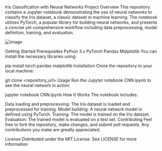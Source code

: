 Iris Classification with Neural Networks
Project Overview
This repository contains a Jupyter notebook demonstrating the use of neural networks to classify the Iris dataset, a classic dataset in machine learning. The notebook utilizes PyTorch, a popular library for building neural networks, and presents a concise yet comprehensive workflow including data preprocessing, model definition, training, and evaluation.

![image](https://github.com/wayne540500/CNN_PyTorch/assets/69573286/43380911-8bea-4e4f-8103-485415edd679)

Getting Started
Prerequisites
Python 3.x
PyTorch
Pandas
Matplotlib
You can install the necessary libraries using:

pip install torch pandas matplotlib
Installation
Clone the repository to your local machine:

git clone <repository_url>
Usage
Run the Jupyter notebook CNN.ipynb to see the neural network in action:

jupyter notebook CNN.ipynb
How It Works
The notebook includes:

Data loading and preprocessing: The Iris dataset is loaded and preprocessed for training.
Model building: A neural network model is defined using PyTorch.
Training: The model is trained on the Iris dataset.
Evaluation: The trained model is evaluated on a test set.
Contributing
Feel free to fork the repository, make changes, and submit pull requests. Any contributions you make are greatly appreciated.

License
Distributed under the MIT License. See LICENSE for more information

